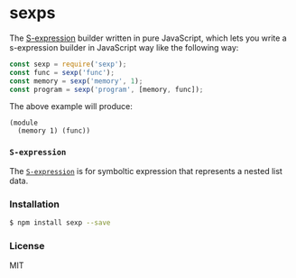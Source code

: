 # sexps

The [S-expression]() builder written in pure JavaScript, which lets you write a s-expression builder
in JavaScript way like the following way:

```js
const sexp = require('sexp');
const func = sexp('func');
const memory = sexp('memory', 1);
const program = sexp('program', [memory, func]);
```

The above example will produce:

```
(module 
  (memory 1) (func))
```

### `S-expression`

The [`S-expression`]() is for symboltic expression that represents a nested list data.

### Installation

```sh
$ npm install sexp --save
```

### License

MIT

[`S-expression`]: https://en.wikipedia.org/wiki/S-expression